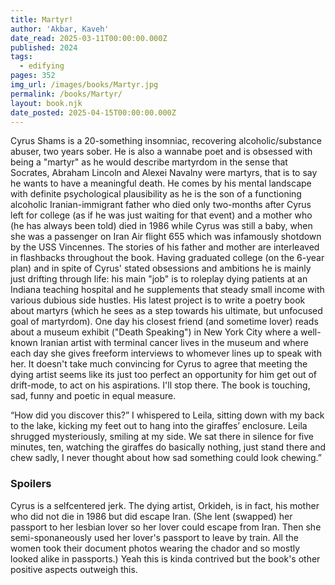 ```yaml
---
title: Martyr!
author: 'Akbar, Kaveh'
date_read: 2025-03-11T00:00:00.000Z
published: 2024
tags:
  - edifying
pages: 352
img_url: /images/books/Martyr.jpg
permalink: /books/Martyr/
layout: book.njk
date_posted: 2025-04-15T00:00:00.000Z
---
```

Cyrus Shams is a 20-something insomniac, recovering alcoholic/substance abuser, two years sober. He is also a wannabe poet and is obsessed with being a "martyr" as he would describe martyrdom in the sense that Socrates, Abraham Lincoln and Alexei Navalny were martyrs, that is to say he wants to have a meaningful death.  He comes by his mental landscape with definite psychological plausibility as he is the son of a functioning alcoholic Iranian-immigrant father who died only two-months after Cyrus left for college (as if he was just waiting for that event) and a mother who (he has always been told) died in 1986 while Cyrus was still a baby, when she was a passenger on Iran Air flight 655 which was infamously shotdown by the USS Vincennes.  The stories of his father and mother are interleaved in flashbacks throughout the book.  Having graduated college (on the 6-year plan) and in spite of Cyrus' stated obsessions and ambitions he is mainly just drifting through life: his main "job" is to roleplay dying patients at an Indiana teaching hospital and he supplements that steady small income with various dubious side hustles.  His latest project is to write a poetry book about martyrs (which he sees as a step towards his ultimate, but unfocused goal of martyrdom). One day his closest friend (and sometime lover) reads about a museum exhibit ("Death Speaking") in New York City where a well-known Iranian artist with terminal cancer lives in the museum and where each day she gives freeform interviews to whomever lines up to speak with her.  It doesn't take much convincing for Cyrus to agree that meeting the dying artist seems like its just too perfect an opportunity for him get out of drift-mode, to act on his aspirations.  I'll stop there. The book is touching, sad, funny and poetic in equal measure.  

“How did you discover this?” I whispered to Leila, sitting down with my back to the lake, kicking my feet out to hang into the giraffes’ enclosure. Leila shrugged mysteriously, smiling at my side. We sat there in silence for five minutes, ten, watching the giraffes do basically nothing, just stand there and chew sadly, I never thought about how sad something could look chewing.”

### Spoilers

Cyrus is a selfcentered jerk.  The dying artist, Orkideh, is in fact, his mother who did not die in 1986 but did escape Iran.  (She lent (swapped) her passport to her lesbian lover so her lover could escape from Iran.  Then she semi-sponaneously used her lover's passport to leave by train.  All the women took their document photos wearing the chador and so mostly looked alike in passports.)  Yeah this is kinda contrived but the book's other positive aspects outweigh this.
